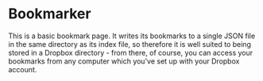 # Bookmarker

This is a basic bookmark page. It writes its bookmarks to a single JSON file in
the same directory as its index file, so therefore it is well suited to being
stored in a Dropbox directory - from there, of course, you can access your
bookmarks from any computer which you've set up with your Dropbox account.
